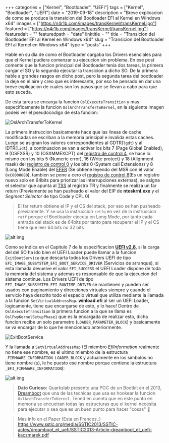 +++
categories = ["Kernel", "Bootloader", "UEFI"]
tags = ["Kernel", "Bootloader", "UEFI"]
date = "2019-09-18"
description = "Breve explicacion de como se produce la transicion del Bootloader EFI al Kernel en Windows x64"
images = ["https://n4r1b.com/images/transKernel/transKernel.jpg"]
featured = ["https://n4r1b.com/images/transKernel/transKernel.jpg"]
featuredalt = ""
featuredpath = "date"
linktitle = ""
title = "Transicion del Bootloader EFI al Kernel en Windows x64"
slug = "Transicion del Bootloader EFI al Kernel en Windows x64"
type = "posts"
+++


Hable en su dia de como el Bootloader cargaba los Drivers esenciales para que el Kernel pudiera comenzar su ejecucion sin problema. En ese post comente que la funcion principal del Bootloader tenia dos tareas, la primera cargar el SO y la segunda ejecutar la transicion a dicho SO. De la primera hable a grandes rasgos en dicho post, pero la segunda tarea del bootloader la deje en el aire y creo que es interesante, por eso he pensado en dar una breve explicacion de cuales son los pasos que se llevan a cabo para que esto suceda.

De esta tarea se encarga la funcion `OslExecuteTransition` y mas especificamente la funcion  `OslArchTransferToKernel`, en la siguiente imagen podeis ver el pseudocodigo de esta funcion:

<img src="/images/transKernel/transfer_2_kernel.jpg" alt="OslArchTransferToKernel" style="margin:auto;"/>

La primera instruccion basicamente hace que las lineas de cache modificadas se escriban a la memoria principal e invalida estas caches. Luego se asignan los valores correspondientes al GDTR(``lgdt``) y al IDTR(`lidt`), a continuacion se van a activar los bits 7 (Page Global Enabled), 9 (OSFXSR) y 10 (OSXMMEXCPT) del [registro de control 4](https://en.wikipedia.org/wiki/Control_register#CR4), se hace lo mismo con los bits 5 (Numeric error), 16 (Write protect) y 18 (Alignment mask) del [registro de control 0](https://en.wikipedia.org/wiki/Control_register#CR0) y los bits 0 (System call Extensions) y 8 (Long Mode Enable) del [EFER](https://en.wikipedia.org/wiki/Control_register#EFER) (Se obtiene leyendo del MSR con el valor `0xC0000080`), tambien se pone a cero el [registro de control 8](https://en.wikipedia.org/wiki/Control_register#CR8)(Es un registro nuevo solo en 64bits para priorizar las interrupciones externas), se asigna el selector que apunta al [TSS](https://en.wikipedia.org/wiki/Task_state_segment) al registro TR y finalmente se realiza un far return (Previamente se han pusheado el valor del EIP de **ntoskrnl.exe** y el *Segment Selector* de tipo Code y CPL 0)

> El far return obtiene el IP y el CS del stack, por eso se han pusheado previamente. Y se usa la instruccion `retfq` en vez de la instruccion `retf` porque el Bootloader ejecuta en Long Mode, por tanto cada entrada del stack es de 64bits por tanto para recuperar el IP y el CS tiene que leer 64 bits no 32 bits

![alt img](/images/transKernel/transition_retfq.jpg "retfq transition")

Como se indica en el Capitulo 7 de la especificacion [**UEFI v2.8**](https://uefi.org/specifications), si la carga del del SO ha ido bien el UEFI Loader puede llamar a la funcion `ExitBootService` que descarta todos los Drivers UEFI de tipo `EFI_IMAGE_SUBSYSTEM_EFI_BOOT_SERVICE_DRIVER` (Servicios de arranque), si esta llamada devuelve el valor `EFI_SUCCESS` el UEFI Loader dispone de toda la memoria del sistema y ademas es responsable de que la ejecucion del sistema continue. Los Drivers UEFI de tipo `EFI_IMAGE_SUBSYSTEM_EFI_RUNTIME_DRIVER` se mantienen y pueden ser usados con paginamiento y direcciones virtuales siempre y cuando el servicio haya descrito todo el espacio virtual que utiliza mediante la llamada a la funcion `SetVirtualAddressMap`. **winload.efi** al ser un UEFI Loader, logicamente, tiene que encargarse de esto, y lo hace! Dentro de `OslExecuteTransition` la primera funcion a la que se llama es `OslFwpKernelSetupPhase1` que es la encargada de realizar esto, dicha funcion recibe un solo parametro (`LOADER_PARAMETER_BLOCK`) y basicamente se va encargar de lo que he mencionado anteriormente.

<img src="/images/transKernel/ExitBootService.jpg" alt="ExitBootService" style="margin:auto;"/>

Y la llamada a `SetVirtualAddressMap` (El miembro *EfiInformation* realmente no tiene ese nombre, es el ultimo miembro de la estructura `_FIRMWARE_INFORMATION_LOADER_BLOCK` y actualmente en los simbolos no tiene nombre (*u*), le he puesto ese nombre porque contiene la estructura `_EFI_FIRMWARE_INFORMATION`):

![alt img](/images/transKernel/SetVirtualAddress.jpg "SetVirtualAddressMap")


> **Dato Curioso:** Quarkslab presento una POC de un Bootkit en el 2013, [Dreamboot](https://github.com/quarkslab/dreamboot) que una de las tecnicas que usa es hookear la funcion `OslArchTransferToKernel`. Tened en cuenta que en este punto en memoria se encuetran todas las estructuras que el kernel necesita para ejecutar o sea que es un buen punto para hacer "cosas" 🤣

> Mas info en el Paper (Esta en Frances..) https://www.sstic.org/media/SSTIC2013/SSTIC-actes/dreamboot_et_uefi/SSTIC2013-Article-dreamboot_et_uefi-kaczmarek.pdf